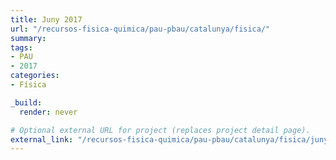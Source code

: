 ```yaml
---
title: Juny 2017
url: "/recursos-fisica-quimica/pau-pbau/catalunya/fisica/"
summary:
tags:
- PAU
- 2017
categories:
- Física

_build:
  render: never

# Optional external URL for project (replaces project detail page).
external_link: "/recursos-fisica-quimica/pau-pbau/catalunya/fisica/juny-2017.pdf"
---
```

